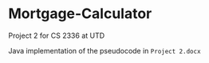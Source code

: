 # Mortgage-Calculator
Project 2 for CS 2336 at UTD

Java implementation of the pseudocode in `Project 2.docx`
